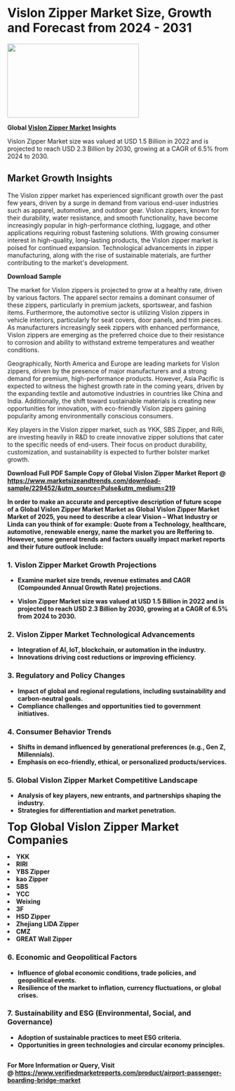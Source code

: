 <H1>Vislon Zipper Market Size, Growth and Forecast from 2024 - 2031</H1><img class="aligncenter size-medium wp-image-584254" src="https://thirdeyenews.in/wp-content/uploads/2024/09/Global-Market-Research-300x168.jpeg" alt="" width="300" height="168" /><p><strong>Global&nbsp;<a href="https://www.marketsizeandtrends.com/download-sample/229452/&amp;utm_source=Pulse&amp;utm_medium=219">Vislon Zipper Market</a> Insights</strong></p><p>Vislon Zipper Market size was valued at USD 1.5 Billion in 2022 and is projected to reach USD 2.3 Billion by 2030, growing at a CAGR of 6.5% from 2024 to 2030.</p><p><h2>Market Growth Insights</h2> <p>The Vislon zipper market has experienced significant growth over the past few years, driven by a surge in demand from various end-user industries such as apparel, automotive, and outdoor gear. Vislon zippers, known for their durability, water resistance, and smooth functionality, have become increasingly popular in high-performance clothing, luggage, and other applications requiring robust fastening solutions. With growing consumer interest in high-quality, long-lasting products, the Vislon zipper market is poised for continued expansion. Technological advancements in zipper manufacturing, along with the rise of sustainable materials, are further contributing to the market's development.</p> <p><strong>Download Sample</strong></p> <p>The market for Vislon zippers is projected to grow at a healthy rate, driven by various factors. The apparel sector remains a dominant consumer of these zippers, particularly in premium jackets, sportswear, and fashion items. Furthermore, the automotive sector is utilizing Vislon zippers in vehicle interiors, particularly for seat covers, door panels, and trim pieces. As manufacturers increasingly seek zippers with enhanced performance, Vislon zippers are emerging as the preferred choice due to their resistance to corrosion and ability to withstand extreme temperatures and weather conditions.</p> <p>Geographically, North America and Europe are leading markets for Vislon zippers, driven by the presence of major manufacturers and a strong demand for premium, high-performance products. However, Asia Pacific is expected to witness the highest growth rate in the coming years, driven by the expanding textile and automotive industries in countries like China and India. Additionally, the shift toward sustainable materials is creating new opportunities for innovation, with eco-friendly Vislon zippers gaining popularity among environmentally conscious consumers.</p> <p>Key players in the Vislon zipper market, such as YKK, SBS Zipper, and RiRi, are investing heavily in R&D to create innovative zipper solutions that cater to the specific needs of end-users. Their focus on product durability, customization, and sustainability is expected to further bolster market growth.</p> <p><strong></p><p><span class=""><strong>Download Full PDF Sample Copy of Global Vislon Zipper Market Report</strong> @ <a href="https://www.marketsizeandtrends.com/download-sample/229452/&amp;utm_source=Pulse&amp;utm_medium=219" target="_blank">https://www.marketsizeandtrends.com/download-sample/229452/&amp;utm_source=Pulse&amp;utm_medium=219</a></span></p><p>In order to make an accurate and perceptive description of future scope of a Global&nbsp;Vislon Zipper Market Market as Global&nbsp;Vislon Zipper Market Market of 2025, you need to describe a clear Vision &ndash; What Industry or Linda can you think of for example: Quote from a Technology, healthcare, automotive, renewable energy, name the market you are Reffering to. However, some general trends and factors usually impact market reports and their future outlook include:</p><h3>1.&nbsp;<strong>Vislon Zipper Market Growth Projections</strong></h3><ul><li>Examine market size trends, revenue estimates and CAGR (Compounded Annual Growth Rate) projections.</li><li><p>Vislon Zipper Market size was valued at USD 1.5 Billion in 2022 and is projected to reach USD 2.3 Billion by 2030, growing at a CAGR of 6.5% from 2024 to 2030.</p></li></ul><h3>2.&nbsp;<strong>Vislon Zipper Market Technological Advancements</strong></h3><ul><li>Integration of AI, IoT, blockchain, or automation in the industry.</li><li>Innovations driving cost reductions or improving efficiency.</li></ul><h3>3.&nbsp;<strong>Regulatory and Policy Changes</strong></h3><ul><li>Impact of global and regional regulations, including sustainability and carbon-neutral goals.</li><li>Compliance challenges and opportunities tied to government initiatives.</li></ul><h3>4.&nbsp;<strong>Consumer Behavior Trends</strong></h3><ul><li>Shifts in demand influenced by generational preferences (e.g., Gen Z, Millennials).</li><li>Emphasis on eco-friendly, ethical, or personalized products/services.</li></ul><h3>5.&nbsp;<strong>Global Vislon Zipper Market Competitive Landscape</strong></h3><ul><li>Analysis of key players, new entrants, and partnerships shaping the industry.</li><li>Strategies for differentiation and market penetration.</li></ul><p data-pm-slice="1 1 []"><span style="color: inherit; font-family: inherit; font-size: 25px;">Top Global Vislon Zipper Market Companies</span></p><div class="" data-test-id=""><p><li>YKK</li><li> RIRI</li><li> YBS Zipper</li><li> kao Zipper</li><li> SBS</li><li> YCC</li><li> Weixing</li><li> 3F</li><li> HSD Zipper</li><li> Zhejiang LIDA Zipper</li><li> CMZ</li><li> GREAT Wall Zipper</li></p></div><h3>6.&nbsp;<strong>Economic and Geopolitical Factors</strong></h3><ul><li>Influence of global economic conditions, trade policies, and geopolitical events.</li><li>Resilience of the market to inflation, currency fluctuations, or global crises.</li></ul><h3>7.&nbsp;<strong>Sustainability and ESG (Environmental, Social, and Governance)</strong></h3><ul><li>Adoption of sustainable practices to meet ESG criteria.</li><li>Opportunities in green technologies and circular economy principles.</li></ul><h2><strong style="font-size: 14px;">For More Information or Query, Visit @&nbsp;</strong><a style="background-color: #ffffff; font-size: 14px;" href="https://www.marketsizeandtrends.com/report/vislon-zipper-market/" target="_blank">https://www.verifiedmarketreports.com/product/airport-passenger-boarding-bridge-market</a></h2>
